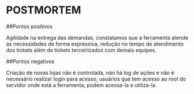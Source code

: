 # POSTMORTEM

##Pontos positivos

Agilidade na entrega das demandas, constatamos que a ferramenta atende as necessidades de forma expressiva, redução no tempo de atendimento dos tickets além de tickets terceirizados com demais equipes.


##Pontos negativos

Criação de novas lojas não é controlada, não há log de ações e não é necessário realizar login para acesso, usuários que tem acesso ao root do servidor onde está a ferramenta, podem acessa-la e utiliza-la.
